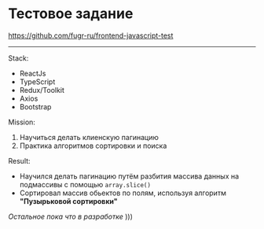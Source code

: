 # Тестовое задание 
https://github.com/fugr-ru/frontend-javascript-test

___

Stack:
+ ReactJs
+ TypeScript
+ Redux/Toolkit
+ Axios
+ Bootstrap

Mission: 
1. Научиться делать клиенскую пагинацию
2. Практика алгоритмов сортировки и поиска


Result: 
+ Научился делать пагинацию путём разбития массива данных на подмассивы с помощью `array.slice()`
+ Сортировал массив обьектов по полям, используя алгоритм **"Пузырьковой сортировки"**

*Остальное пока что в разработке* )))